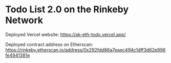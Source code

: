 # Todo List 2.0 on the Rinkeby Network

Deployed Vercel website: https://ak-eth-todo.vercel.app/

Deployed contract address on Etherscan: https://rinkeby.etherscan.io/address/0x292fdd86a7eaec494c1dff3d62e996fe4941381e
